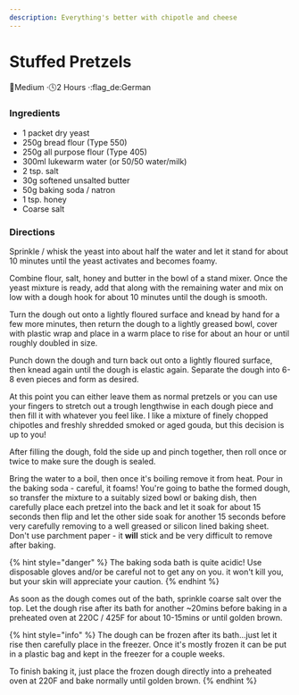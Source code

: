 ```yaml
---
description: Everything's better with chipotle and cheese
---
```


# Stuffed Pretzels

:dart:Medium  ·:clock4:2 Hours  ·:flag\_de:German

### Ingredients

* 1 packet dry yeast
* 250g bread flour (Type 550)
* 250g all purpose flour (Type 405)
* 300ml lukewarm water (or 50/50 water/milk)
* 2 tsp. salt
* 30g softened unsalted butter
* 50g baking soda / natron
* 1 tsp. honey
* Coarse salt

### Directions

Sprinkle / whisk the yeast into about half the water and let it stand for about 10 minutes until the yeast activates and becomes foamy.

Combine flour, salt, honey and butter in the bowl of a stand mixer. Once the yeast mixture is ready, add that along with the remaining water and mix on low with a dough hook for about 10 minutes until the dough is smooth.

Turn the dough out onto a lightly floured surface and knead by hand for a few more minutes, then return the dough to a lightly greased bowl, cover with plastic wrap and place in a warm place to rise for about an hour or until roughly doubled in size.

Punch down the dough and turn back out onto a lightly floured surface, then knead again until the dough is elastic again. Separate the dough into 6-8 even pieces and form as desired.

At this point you can either leave them as normal pretzels or you can use your fingers to stretch out a trough lengthwise in each dough piece and then fill it with whatever you feel like. I like a mixture of finely chopped chipotles and freshly shredded smoked or aged gouda, but this decision is up to you!

After filling the dough, fold the side up and pinch together, then roll once or twice to make sure the dough is sealed.

Bring the water to a boil, then once it's boiling remove it from heat. Pour in the baking soda - careful, it foams! You're going to bathe the formed dough, so transfer the mixture to a suitably sized bowl or baking dish, then carefully place each pretzel into the back and let it soak for about 15 seconds then flip and let the other side soak for another 15 seconds before very carefully removing to a well greased or silicon lined baking sheet. Don't use parchment paper - it **will** stick and be very difficult to remove after baking.

{% hint style="danger" %}
The baking soda bath is quite acidic! Use disposable gloves and/or be careful not to get any on you. it won't kill you, but your skin will appreciate your caution.
{% endhint %}

As soon as the dough comes out of the bath, sprinkle coarse salt over the top. Let the dough rise after its bath for another \~20mins before baking in a preheated oven at 220C / 425F for about 10-15mins or until golden brown.

{% hint style="info" %}
The dough can be frozen after its bath...just let it rise then carefully place in the freezer. Once it's mostly frozen it can be put in a plastic bag and kept in the freezer for a couple weeks.

To finish baking it, just place the frozen dough directly into a preheated oven at 220F and bake normally until golden brown.
{% endhint %}
